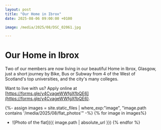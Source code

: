 ```yaml
---
layout: post
title: "Our Home in Ibrox"
date: 2025-08-06 09:00:00 +0100

image: /media/2025/08/DSC_02061.jpg

---
```


# Our Home in Ibrox

Two of our members are now living in our beautiful Home in Ibrox, Glasgow, just a short journey by Bike, Bus or Subway from 4 of the West of Scotland's top universities, and the city's many colleges.

Want to live with us? Apply online at [https://forms.gle/y4CvageWWfgXfbQE6](https://forms.gle/y4CvageWWfgXfbQE6).

{%- assign images = site.static_files | where_exp:"image", "image.path contains '/media/2025/08/flat_photos'" -%}
{% for image in images%}
- ![Photo of the flat]({{ image.path | absolute_url }})
{% endfor %}